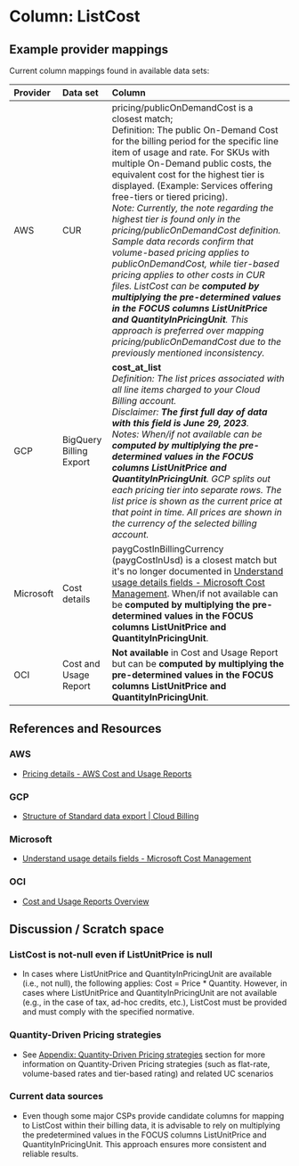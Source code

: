 # Column: ListCost

## Example provider mappings

Current column mappings found in available data sets:

| Provider  | Data set                     | Column                   |
|:----------|:-----------------------------|:-------------------------|
| AWS       | CUR                          | pricing/publicOnDemandCost  is a closest match;<br>Definition: The public On-Demand Cost for the billing period for the specific line item of usage and rate. For SKUs with multiple On-Demand public costs, the equivalent cost for the highest tier is displayed. (Example: Services offering free-tiers or tiered pricing).<br>*Note: Currently, the note regarding the highest tier is found only in the pricing/publicOnDemandCost definition. Sample data records confirm that volume-based pricing applies to publicOnDemandCost, while tier-based pricing applies to other costs in CUR files. ListCost can be **computed by multiplying the pre-determined values in the FOCUS columns ListUnitPrice and QuantityInPricingUnit**. This approach is preferred over mapping pricing/publicOnDemandCost due to the previously mentioned inconsistency.* |
| GCP       | BigQuery Billing Export      | **cost_at_list**<br>*Definition: The list prices associated with all line items charged to your Cloud Billing account.<br>Disclaimer: **The first full day of data with this field is June 29, 2023**.<br>Notes: When/if not available can be **computed by multiplying the pre-determined values in the FOCUS columns ListUnitPrice and QuantityInPricingUnit**. GCP splits out each pricing tier into separate rows. The list price is shown as the current price at that point in time. All prices are shown in the currency of the selected billing account.* |
| Microsoft | Cost details                 | paygCostInBillingCurrency (paygCostInUsd) is a closest match but it's no longer documented in [Understand usage details fields - Microsoft Cost Management](https://learn.microsoft.com/en-us/azure/cost-management-billing/automate/understand-usage-details-fields). When/if not available can be **computed by multiplying the pre-determined values in the FOCUS columns ListUnitPrice and QuantityInPricingUnit**. |
| OCI       | Cost and Usage Report        | **Not available** in Cost and Usage Report but can be **computed by multiplying the pre-determined values in the FOCUS columns ListUnitPrice and QuantityInPricingUnit**. |

## References and Resources

### AWS

* [Pricing details - AWS Cost and Usage Reports](https://docs.aws.amazon.com/cur/latest/userguide/pricing-columns.html)

### GCP

* [Structure of Standard data export | Cloud Billing](https://cloud.google.com/billing/docs/how-to/export-data-bigquery-tables/standard-usage)

### Microsoft

* [Understand usage details fields - Microsoft Cost Management](https://learn.microsoft.com/en-us/azure/cost-management-billing/automate/understand-usage-details-fields)

### OCI

* [Cost and Usage Reports Overview](https://docs.oracle.com/en-us/iaas/Content/Billing/Concepts/usagereportsoverview.htm)

## Discussion / Scratch space

### ListCost is not-null even if ListUnitPrice is null

* In cases where ListUnitPrice and QuantityInPricingUnit are available (i.e., not null), the following applies: Cost = Price * Quantity. However, in cases where ListUnitPrice and QuantityInPricingUnit are not available (e.g., in the case of tax, ad-hoc credits, etc.), ListCost must be provided and must comply with the specified normative.

### Quantity-Driven Pricing strategies

* See [Appendix: Quantity-Driven Pricing strategies](../apendix/quantity_driven_pricing_strategies.md) section for more information on Quantity-Driven Pricing strategies (such as flat-rate, volume-based rates and tier-based rating) and related UC scenarios

### Current data sources

* Even though some major CSPs provide candidate columns for mapping to ListCost within their billing data, it is advisable to rely on multiplying the predetermined values in the FOCUS columns ListUnitPrice and QuantityInPricingUnit. This approach ensures more consistent and reliable results.
